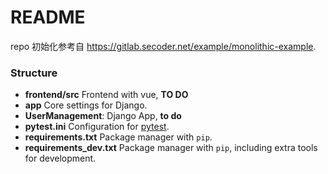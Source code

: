 # README

repo 初始化参考自 https://gitlab.secoder.net/example/monolithic-example.

### Structure

* __frontend/src__ Frontend with vue, **TO DO**
* __app__ Core settings for Django.
* **UserManagement**: Django App, **to do**
* __pytest.ini__ Configuration for [pytest](https://docs.pytest.org/en/latest/).
* __requirements.txt__ Package manager with `pip`.
* __requirements_dev.txt__ Package manager with `pip`, including extra tools for development.